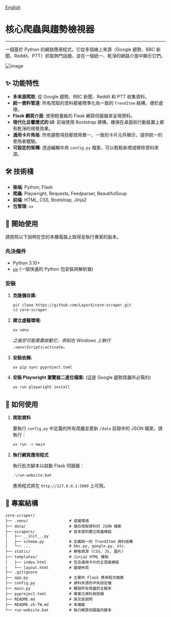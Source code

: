 [English](./README.md)

# 核心爬蟲與趨勢檢視器

---

一個基於 Python 的網路應用程式，它從多個線上來源（Google 趨勢、BBC 新聞、Reddit、PTT）抓取熱門話題，並在一個統一、乾淨的網路介面中顯示它們。

![image](https://github.com/LayorX/core-scraper/assets/16933433/2613450a-0b69-409c-a0b9-91722053b83c)

## ✨ 功能特性

- **多來源爬取**: 從 Google 趨勢、BBC 新聞、Reddit 和 PTT 收集資料。
- **統一資料管道**: 所有爬取的資料都被標準化為一致的 `TrendItem` 結構，便於處理。
- **Flask 網頁介面**: 使用輕量級的 Flask 網頁伺服器來呈現資料。
- **現代化且響應式的 UI**: 前端使用 Bootstrap 建構，確保在桌面和行動裝置上都有乾淨的視覺效果。
- **通用卡片佈局**: 所有趨勢項目都使用單一、一致的卡片元件顯示，提供統一的使用者體驗。
- **可設定的架構**: 透過編輯中央 `config.py` 檔案，可以輕鬆新增或移除資料來源。

## 🛠️ 技術棧

- **後端**: Python, Flask
- **爬蟲**: Playwright, Requests, Feedparser, BeautifulSoup
- **前端**: HTML, CSS, Bootstrap, Jinja2
- **包管理**: `uv`

## 🚀 開始使用

請按照以下說明在您的本機電腦上取得並執行專案的副本。

### 先決條件

- Python 3.10+
- [uv](https://github.com/astral-sh/uv) (一個快速的 Python 包安裝與解析器)

### 安裝

1.  **克隆儲存庫:**
    ```sh
    git clone https://github.com/LayorX/core-scraper.git
    cd core-scraper
    ```

2.  **建立虛擬環境:**
    ```sh
    uv venv
    ```
    *之後您可能需要啟動它，例如在 Windows 上執行 `.venv\Scripts\activate`。*

3.  **安裝依賴:**
    ```sh
    uv pip sync pyproject.toml
    ```

4.  **安裝 Playwright 瀏覽器二進位檔案:**
    (這是 Google 趨勢爬蟲所必需的)
    ```sh
    uv run playwright install
    ```

## 🏃 如何使用

1.  **爬取資料**

    要執行 `config.py` 中定義的所有爬蟲並更新 `/data` 目錄中的 JSON 檔案，請執行：
    ```sh
    uv run -m main
    ```

2.  **執行網頁應用程式**

    執行批次腳本以啟動 Flask 伺服器：
    ```sh
    .\run-website.bat
    ```
    應用程式將在 `http://127.0.0.1:5000` 上可用。

## 📁 專案結構

```
core-scraper/
├── .venv/                  # 虛擬環境
├── data/                   # 儲存爬取資料的 JSON 檔案
├── scrapers/               # 各來源的獨立爬蟲模組
│   ├── __init__.py
│   ├── schema.py           # 定義統一的 TrendItem 資料結構
│   └── ...                 # bbc.py, google.py, etc.
├── static/                 # 靜態資源 (CSS, JS, 圖片)
├── templates/              # Jinja2 HTML 模板
│   ├── index.html          # 包含通用卡片的主頁面模板
│   └── layout.html         # 基礎佈局
├── .gitignore
├── app.py                  # 主要的 Flask 應用程式檔案
├── config.py               # 資料來源的中央設定檔
├── main.py                 # 觸發所有爬蟲的主腳本
├── pyproject.toml          # 專案元資料與依賴
├── README.md               # 英文版說明
├── README.zh-TW.md         # 本檔案
└── run-website.bat         # 執行網頁伺服器的腳本
```
